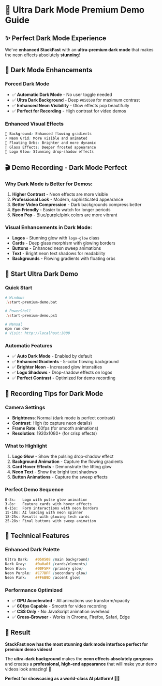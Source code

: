 # 🌙 Ultra Dark Mode Premium Demo Guide

## ✨ Perfect Dark Mode Experience

We've **enhanced StackFast** with an **ultra-premium dark mode** that makes the neon effects absolutely **stunning**! 

## 🎨 Dark Mode Enhancements

### **Forced Dark Mode**
- ✅ **Automatic Dark Mode** - No user toggle needed
- ✅ **Ultra Dark Background** - Deep `#050508` for maximum contrast
- ✅ **Enhanced Neon Visibility** - Glow effects pop beautifully
- ✅ **Perfect for Recording** - High contrast for video demos

### **Enhanced Visual Effects**
```css
🌌 Background: Enhanced flowing gradients
⚡ Neon Grid: More visible and animated
🔮 Floating Orbs: Brighter and more dynamic
💎 Glass Effects: Deeper frosted appearance
🌟 Logo Glow: Stunning drop-shadow effects
```

## 🎬 Demo Recording - Dark Mode Perfect

### **Why Dark Mode is Better for Demos:**
1. **Higher Contrast** - Neon effects are more visible
2. **Professional Look** - Modern, sophisticated appearance  
3. **Better Video Compression** - Dark backgrounds compress better
4. **Eye-Friendly** - Easier to watch for longer periods
5. **Neon Pop** - Blue/purple/pink colors are more vibrant

### **Visual Enhancements in Dark Mode:**
- **Logos** - Stunning glow with `logo-glow` class
- **Cards** - Deep glass morphism with glowing borders
- **Buttons** - Enhanced neon sweep animations
- **Text** - Bright neon text shadows for readability
- **Backgrounds** - Flowing gradients with floating orbs

## 🚀 Start Ultra Dark Demo

### **Quick Start**
```bash
# Windows
.\start-premium-demo.bat

# PowerShell  
.\start-premium-demo.ps1

# Manual
npm run dev
# Visit: http://localhost:3000
```

### **Automatic Features**
- ✅ **Auto Dark Mode** - Enabled by default
- ✅ **Enhanced Gradients** - 5-color flowing background
- ✅ **Brighter Neon** - Increased glow intensities
- ✅ **Logo Shadows** - Drop-shadow effects on logos
- ✅ **Perfect Contrast** - Optimized for demo recording

## 🎯 Recording Tips for Dark Mode

### **Camera Settings**
- **Brightness**: Normal (dark mode is perfect contrast)
- **Contrast**: High (to capture neon details)
- **Frame Rate**: 60fps (for smooth animations)
- **Resolution**: 1920x1080+ (for crisp effects)

### **What to Highlight**
1. **Logo Glow** - Show the pulsing drop-shadow effect
2. **Background Animation** - Capture the flowing gradients
3. **Card Hover Effects** - Demonstrate the lifting glow
4. **Neon Text** - Show the bright text shadows
5. **Button Animations** - Capture the sweep effects

### **Perfect Demo Sequence**
```
0-3s:   Logo with pulse glow animation
3-8s:   Feature cards with hover effects  
8-15s:  Form interactions with neon borders
15-18s: AI loading with neon spinner
18-25s: Results with glowing tech cards
25-28s: Final buttons with sweep animation
```

## 🔧 Technical Features

### **Enhanced Dark Palette**
```css
Ultra Dark:   #050508 (main background)
Dark Gray:    #0a0a0f (cards/elements)
Neon Blue:    #00F5FF (primary glow)
Neon Purple:  #C77DFF (secondary glow)  
Neon Pink:    #FF6B9D (accent glow)
```

### **Performance Optimized**
- ✅ **GPU Accelerated** - All animations use transform/opacity
- ✅ **60fps Capable** - Smooth for video recording
- ✅ **CSS Only** - No JavaScript animation overhead
- ✅ **Cross-Browser** - Works in Chrome, Firefox, Safari, Edge

## 🎉 Result

**StackFast now has the most stunning dark mode interface perfect for premium demo videos!**

The **ultra-dark background** makes the **neon effects absolutely gorgeous** and creates a **professional, high-end appearance** that will make your demo videos look amazing! 🌟

**Perfect for showcasing as a world-class AI platform! 🚀✨**
